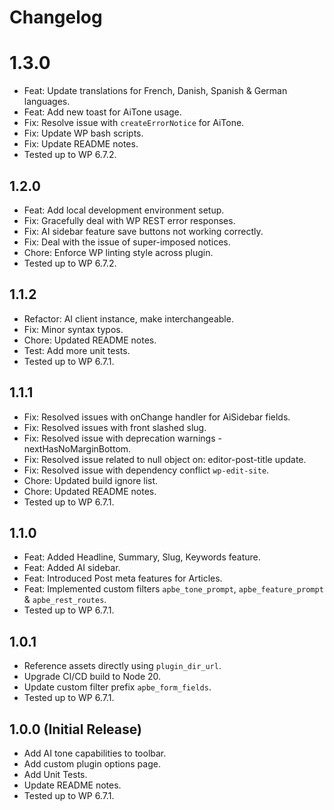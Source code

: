 # Changelog

# 1.3.0
* Feat: Update translations for French, Danish, Spanish & German languages.
* Feat: Add new toast for AiTone usage.
* Fix: Resolve issue with `createErrorNotice` for AiTone.
* Fix: Update WP bash scripts.
* Fix: Update README notes.
* Tested up to WP 6.7.2.

## 1.2.0
* Feat: Add local development environment setup.
* Fix: Gracefully deal with WP REST error responses.
* Fix: AI sidebar feature save buttons not working correctly.
* Fix: Deal with the issue of super-imposed notices.
* Chore: Enforce WP linting style across plugin.
* Tested up to WP 6.7.2.

## 1.1.2
* Refactor: AI client instance, make interchangeable.
* Fix: Minor syntax typos.
* Chore: Updated README notes.
* Test: Add more unit tests.
* Tested up to WP 6.7.1.

## 1.1.1
* Fix: Resolved issues with onChange handler for AiSidebar fields.
* Fix: Resolved issues with front slashed slug.
* Fix: Resolved issue with deprecation warnings - nextHasNoMarginBottom.
* Fix: Resolved issue related to null object on: editor-post-title update.
* Fix: Resolved issue with dependency conflict `wp-edit-site`.
* Chore: Updated build ignore list.
* Chore: Updated README notes.
* Tested up to WP 6.7.1.

## 1.1.0
* Feat: Added Headline, Summary, Slug, Keywords feature.
* Feat: Added AI sidebar.
* Feat: Introduced Post meta features for Articles.
* Feat: Implemented custom filters `apbe_tone_prompt`, `apbe_feature_prompt` & `apbe_rest_routes`.
* Tested up to WP 6.7.1.

## 1.0.1
* Reference assets directly using `plugin_dir_url`.
* Upgrade CI/CD build to Node 20.
* Update custom filter prefix `apbe_form_fields`.
* Tested up to WP 6.7.1.

## 1.0.0 (Initial Release)
* Add AI tone capabilities to toolbar.
* Add custom plugin options page.
* Add Unit Tests.
* Update README notes.
* Tested up to WP 6.7.1.
